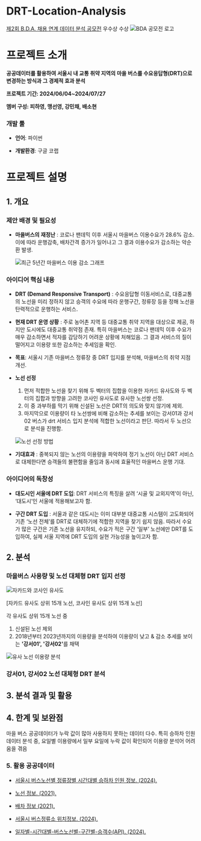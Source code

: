 # DRT-Location-Analysis
[제2회 B.D.A. 채용 연계 데이터 분석 공모전](https://cerulean-cord-e77.notion.site/2-B-D-A-9c6d89fccccf4ccf8079e5570d854a19) 우수상 수상
![BDA 공모전 로고](https://github.com/user-attachments/assets/83c3a32a-0ce5-456b-b3c4-85fa58e0e59a)


# 프로젝트 소개
**공공데이터를 활용하여 서울시 내 교통 취약 지역의 마을 버스를 수요응답형(DRT)으로 변경하는 방식과 그 경제적 효과 분석**


**프로젝트 기간: 2024/06/04~2024/07/27**


**멤버 구성: 피하영, 맹선영, 강민채, 배소현**

### 개발 툴
* **언어**: 파이썬

* **개발환경**: 구글 코랩




# 프로젝트 설명

## 1. 개요

### 제안 배경 및 필요성
- **마을버스의 재정난** : 코로나 팬데믹 이후 서울시 마을버스 이용수요가 28.6% 감소. 이에 따라 운행감축, 배차간격 증가가 일어나고 그 결과 이용수요가 감소하는 악순환 발생.
  
    ![최근 5년간 마을버스 이용 감소 그래프](https://github.com/user-attachments/assets/fbf60e1b-66e6-41be-9b49-e6d7e3790869)
### 아이디어 핵심 내용
- <b> DRT (Demand Responsive Transport)</b> : 수요응답형 이동서비스로, 대중교통의 노선을 미리 정하지 않고 승객의 수요에 따라 운행구간, 정류장 등을 정해 노선을 탄력적으로 운행하는 서비스. 

- <b>현재 DRT 운영 상황</b> :  주로 농어촌 지역 등 대중교통 취약 지역을 대상으로 제공, 하지만 도시에도 대중교통 취약점 존재. 특히 마을버스는 코로나 팬데믹 이후 수요가 매우 감소하면서 적자를 감당하기 어려운 상황에 처해있음. 그 결과 서비스의 질이 떨어지고 이용량 또한 감소하는 추세임을 확인.

- <b>목표</b>: 서울시 기존 마을버스 정류장 중 DRT 입지를 분석해, 마을버스의 취약 지점 개선. 

- **노선 선정**
    1. 먼저 적합한 노선을 찾기 위해 두 벡터의 집합을 이용한 자카드 유사도와 두 벡터의 집합과 방향을 고려한 코사인 유사도로 유사한 노선쌍 선정. 
    2. 이 중 과부하를 막기 위해 신설된 노선은 DRT의 의도와 맞지 않기에 제외.
    3. 마지막으로 이용량이 타 노선쌍에 비해 감소하는 추세를 보이는 강서01과 강서02 버스가 drt 서비스 입지 분석에 적합한 노선이라고 판단. 따라서 두 노선으로 분석을 진행함.
 
       
  ![노선 선정 방법](https://github.com/user-attachments/assets/bfbab059-bc9a-4318-86a6-8522ebf55145)

- <b>기대효과</b> : 중복되지 않는 노선의 이용량을 파악하여 정기 노선이 아닌 DRT 서비스로 대체한다면 승객들의 불편함을 줄임과 동시에 효율적인 마을버스 운행 기대.


  
### 아이디어의 독창성
- **대도시인 서울에 DRT 도입**: DRT 서비스의 특징을 살려 ‘시골 및 교외지역’이 아닌, ‘대도시’인 서울에 적용해보고자 함.

- **구간 DRT 도입** : 서울과 같은 대도시는 이미 대부분 대중교통 시스템이 고도화되어 기존 ‘노선 전체’를 DRT로 대체하기에 적합한 지역을 찾기 쉽지 않음. 따라서 수요가 많은 구간은 기존 노선을 유지하되, 수요가 적은 구간 ‘일부’ 노선에만 DRT를 도입하여, 실제 서울 지역에 DRT 도입의 실현 가능성을 높이고자 함.

## 2. 분석
### 마을버스 사용량 및 노선 대체형 DRT 입지 선정
![자카드와 코사인 유사도](https://github.com/user-attachments/assets/d143b096-9e74-4e30-8652-dc8bc557f63d)

[자카드 유사도 상위 15개 노선, 코사인 유사도 상위 15개 노선]

각 유사도 상위 15개 노선 중
1. 신설된 노선 제외
2. 2018년부터 2023년까지의 이용량을 분석하여 이용량이 낮고 & 감소 추세를 보이는 <b>'강서01', '강서02'</b>를 채택

   
![유사 노선 이용량 분석](https://github.com/user-attachments/assets/cfe3491e-5541-4114-8881-74ee97958e39)
### 강서01, 강서02 노선 대체형 DRT 분석


## 3. 분석 결과 및 활용


## 4. 한계 및 보완점
  마을 버스 공공데이터가 누락 값이 많아 사용하지 못하는 데이터 다수. 특히 승하차 인원 데이터 분석 중, 요일별 이용량에서 일부 요일에 누락 값이 확인되어 이용량 분석어 어려움을 겪음

### 5. 활용 공공데이터
* [서울시 버스노선별 정류장별 시간대별 승하차 인원 정보. (2024).](https://data.seoul.go.kr/dataList/OA-12913/S/1/datasetView.do)

* [노선 정보. (2021).](https://t-data.seoul.go.kr/dataprovide/trafficdataviewfile.do?data_id=53)

* [배차 정보 (2021).](https://t-data.seoul.go.kr/dataprovide/trafficdataviewfile.do?data_id=72)

* [서울시 버스정류소 위치정보. (2024).](https://data.seoul.go.kr/dataList/OA-15067/S/1/datasetView.do)

* [일자별-시간대별-버스노선별-구간별-승객수(API). (2024).](https://t-data.seoul.go.kr/dataprovide/trafficdataviewopenapi.do?data_id=1025)



